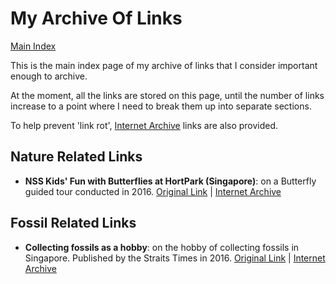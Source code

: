# My Archive Of Links

[Main Index](../README.md)

This is the main index page of my archive of links that I consider important enough to archive.

At the moment, all the links are stored on this page, until the number of links increase to a point where I need to break them up into separate sections.

To help prevent 'link rot', [Internet Archive](https://archive.org/) links are also provided.

## Nature Related Links

- **NSS Kids' Fun with Butterflies at HortPark (Singapore)**: on a Butterfly guided tour conducted in 2016. [Original Link](https://funwithnature.blogspot.com/2016/07/nss-kids-fun-with-butterflies-at.html) | [Internet Archive](https://web.archive.org/web/20231121165400/https://funwithnature.blogspot.com/2016/07/nss-kids-fun-with-butterflies-at.html)

## Fossil Related Links

- **Collecting fossils as a hobby**: on the hobby of collecting fossils in Singapore. Published by the Straits Times in 2016. [Original Link](https://www.straitstimes.com/lifestyle/collecting-fossils-as-a-hobby) | [Internet Archive](https://web.archive.org/web/20190223014217/https://www.straitstimes.com/lifestyle/collecting-fossils-as-a-hobby)
